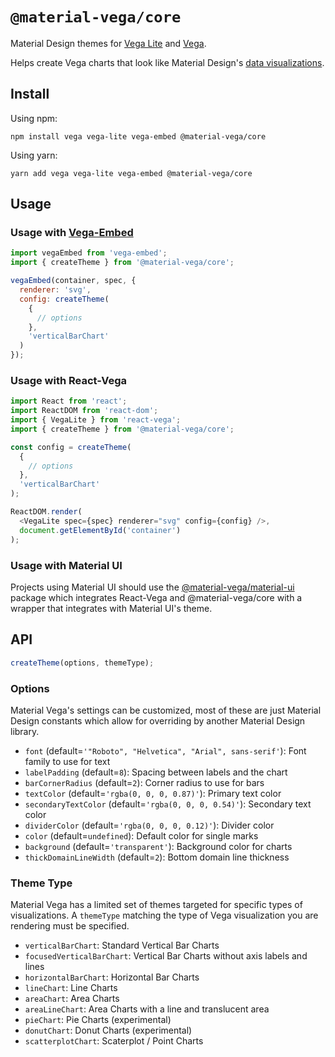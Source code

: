 # `@material-vega/core`

Material Design themes for [Vega Lite](https://vega.github.io/vega-lite/) and [Vega](https://vega.github.io/vega/).

Helps create Vega charts that look like Material Design's [data visualizations](https://material.io/design/communication/data-visualization.html#principles).

## Install

Using npm:

```shell
npm install vega vega-lite vega-embed @material-vega/core
```

Using yarn:

```shell
yarn add vega vega-lite vega-embed @material-vega/core
```

## Usage

### Usage with [Vega-Embed](https://www.npmjs.com/package/vega-embed)

```js
import vegaEmbed from 'vega-embed';
import { createTheme } from '@material-vega/core';

vegaEmbed(container, spec, {
  renderer: 'svg',
  config: createTheme(
    {
      // options
    },
    'verticalBarChart'
  )
});
```

### Usage with React-Vega

```js
import React from 'react';
import ReactDOM from 'react-dom';
import { VegaLite } from 'react-vega';
import { createTheme } from '@material-vega/core';

const config = createTheme(
  {
    // options
  },
  'verticalBarChart'
);

ReactDOM.render(
  <VegaLite spec={spec} renderer="svg" config={config} />,
  document.getElementById('container')
);
```

### Usage with Material UI

Projects using Material UI should use the [@material-vega/material-ui](https://github.com/redwerks/material-vega/tree/master/packages/material-ui) package which integrates React-Vega and @material-vega/core with a wrapper that integrates with Material UI's theme.

## API

```js
createTheme(options, themeType);
```

### Options

Material Vega's settings can be customized, most of these are just Material Design constants which allow for overriding by another Material Design library.

- `font` (default=`'"Roboto", "Helvetica", "Arial", sans-serif'`): Font family to use for text
- `labelPadding` (default=`8`): Spacing between labels and the chart
- `barCornerRadius` (default=`2`): Corner radius to use for bars
- `textColor` (default=`'rgba(0, 0, 0, 0.87)'`): Primary text color
- `secondaryTextColor` (default=`'rgba(0, 0, 0, 0.54)'`): Secondary text color
- `dividerColor` (default=`'rgba(0, 0, 0, 0.12)'`): Divider color
- `color` (default=`undefined`): Default color for single marks
- `background` (default=`'transparent'`): Background color for charts
- `thickDomainLineWidth` (default=`2`): Bottom domain line thickness

### Theme Type

Material Vega has a limited set of themes targeted for specific types of visualizations. A `themeType` matching the type of Vega visualization you are rendering must be specified.

- `verticalBarChart`: Standard Vertical Bar Charts
- `focusedVerticalBarChart`: Vertical Bar Charts without axis labels and lines
- `horizontalBarChart`: Horizontal Bar Charts
- `lineChart`: Line Charts
- `areaChart`: Area Charts
- `areaLineChart`: Area Charts with a line and translucent area
- `pieChart`: Pie Charts (experimental)
- `donutChart`: Donut Charts (experimental)
- `scatterplotChart`: Scaterplot / Point Charts
